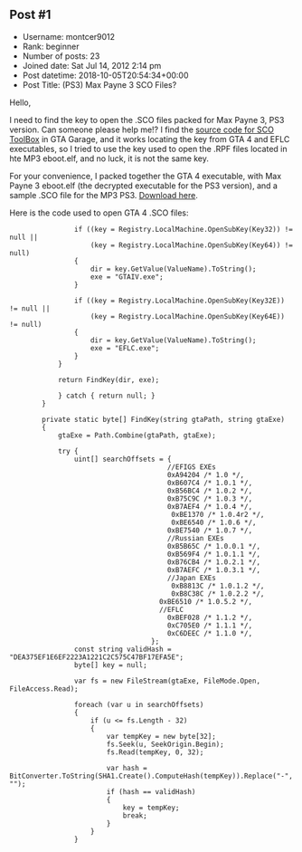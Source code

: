 ## Post #1
- Username: montcer9012
- Rank: beginner
- Number of posts: 23
- Joined date: Sat Jul 14, 2012 2:14 pm
- Post datetime: 2018-10-05T20:54:34+00:00
- Post Title: (PS3) Max Payne 3 SCO Files?

Hello,

I need to find the key to open the .SCO files packed for Max Payne 3, PS3 version. Can someone please help me!?
I find the [source code for SCO ToolBox](https://www.gtagarage.com/mods/download.php?f=25035) in GTA Garage, and it works locating the key from GTA 4 and EFLC executables, so I tried to use the key used to open the .RPF files located in hte MP3 eboot.elf, and no luck, it is not the same key.

For your convenience, I packed together the GTA 4 executable, with Max Payne 3 eboot.elf (the decrypted executable for the PS3 version), and a sample .SCO file for the MP3 PS3. [Download here](https://drive.google.com/open?id=1cpkLHOpklf03A89H3ePK6Tbajk6DW6C4).

Here is the code used to open GTA 4 .SCO files:

```
                if ((key = Registry.LocalMachine.OpenSubKey(Key32)) != null ||
                    (key = Registry.LocalMachine.OpenSubKey(Key64)) != null)
                {
                    dir = key.GetValue(ValueName).ToString();
                    exe = "GTAIV.exe";
                }

                if ((key = Registry.LocalMachine.OpenSubKey(Key32E)) != null ||
                    (key = Registry.LocalMachine.OpenSubKey(Key64E)) != null)
                {
                    dir = key.GetValue(ValueName).ToString();
                    exe = "EFLC.exe";
                }
            }

            return FindKey(dir, exe);

            } catch { return null; }
        }

        private static byte[] FindKey(string gtaPath, string gtaExe)
        {
            gtaExe = Path.Combine(gtaPath, gtaExe);

            try {
                uint[] searchOffsets = {
                                       //EFIGS EXEs
                                       0xA94204 /* 1.0 */, 
                                       0xB607C4 /* 1.0.1 */, 
                                       0xB56BC4 /* 1.0.2 */,
                                       0xB75C9C /* 1.0.3 */,
                                       0xB7AEF4 /* 1.0.4 */,
                                        0xBE1370 /* 1.0.4r2 */,
                                        0xBE6540 /* 1.0.6 */,
                                       0xBE7540 /* 1.0.7 */,
                                       //Russian EXEs
                                       0xB5B65C /* 1.0.0.1 */,
                                       0xB569F4 /* 1.0.1.1 */,
                                       0xB76CB4 /* 1.0.2.1 */,
                                       0xB7AEFC /* 1.0.3.1 */,
                                       //Japan EXEs
                                        0xB8813C /* 1.0.1.2 */,
                                        0xB8C38C /* 1.0.2.2 */,
                                     0xBE6510 /* 1.0.5.2 */,
                                     //EFLC
                                       0xBEF028 /* 1.1.2 */,
                                       0xC705E0 /* 1.1.1 */,
                                       0xC6DEEC /* 1.1.0 */,
                                   };
                const string validHash = "DEA375EF1E6EF2223A1221C2C575C47BF17EFA5E";
                byte[] key = null;

                var fs = new FileStream(gtaExe, FileMode.Open, FileAccess.Read);

                foreach (var u in searchOffsets)
                {
                    if (u <= fs.Length - 32)
                    {
                        var tempKey = new byte[32];
                        fs.Seek(u, SeekOrigin.Begin);
                        fs.Read(tempKey, 0, 32);

                        var hash = BitConverter.ToString(SHA1.Create().ComputeHash(tempKey)).Replace("-", "");
                        if (hash == validHash)
                        {
                            key = tempKey;
                            break;
                        }
                    }
                }


```
